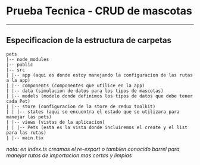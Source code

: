 # Prueba Tecnica - CRUD de mascotas

---

## Especificacion de la estructura de carpetas

```
pets
|-- node_modules
|-- public
|-- src
| |-- app (aqui es donde estoy manejando la configuracion de las rutas a la app)
| |-- components (componentes que utilice en la app)
| |-- data (simulacion de datos para los tipos de mascotas)
| |-- models (modelo donde definimos los tipos de datos que debe tener cada Pet)
| |-- store (configuracion de la store de redux toolkit)
| | |-- states (aqui se encuentra el estado que se utilizara para manejar las pets)
| |-- views (vistas de la aplicacion)
| | |-- Pets (esta es la vista donde incluiremos el create y el list para las rutas)
| |-- main.tsx
```
_nota: en index.ts creamos el re-export o tambien conocido barrel para manejar rutas de importacion mas cortas y limpias_

